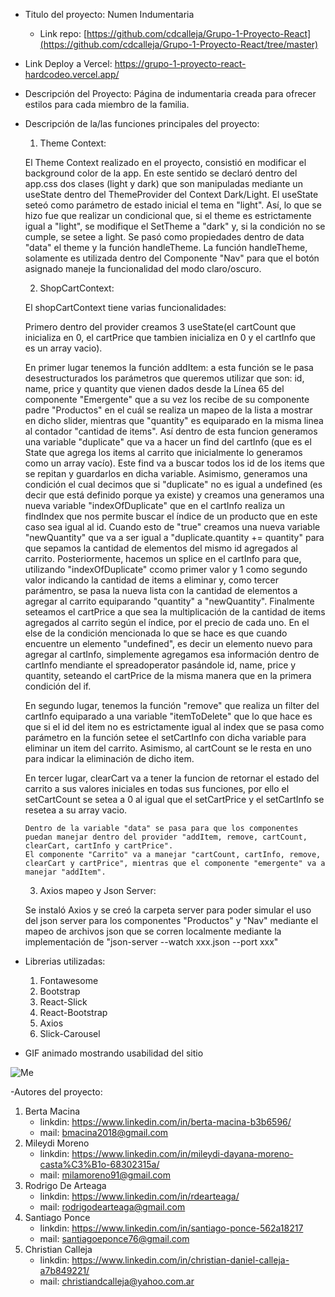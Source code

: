  - Titulo del proyecto: Numen Indumentaria
    - Link repo: [https://github.com/cdcalleja/Grupo-1-Proyecto-React](https://github.com/cdcalleja/Grupo-1-Proyecto-React/tree/master)

 - Link Deploy a Vercel: https://grupo-1-proyecto-react-hardcodeo.vercel.app/

 - Descripción del Proyecto: Página de indumentaria creada para ofrecer estilos para cada miembro de la familia.

 - Descripción de la/las funciones principales del proyecto: 

      1) Theme Context:

      El Theme Context realizado en el proyecto, consistió en modificar el background color de la app. En este sentido se declaró
      dentro del app.css dos clases (light y dark) que son manipuladas mediante un useState dentro del ThemeProvider del Context Dark/Light. El useState seteó como parámetro de estado inicial el tema en "light".
      Así, lo que se hizo fue que realizar un condicional que, si el theme es estrictamente igual a "light", se modifique el SetTheme a "dark" y, si la condición no se cumple, se setee a light.
      Se pasó como propiedades dentro de data "data" el theme y la función handleTheme.
      La función handleTheme, solamente es utilizada dentro del Componente "Nav" para que el botón asignado maneje la funcionalidad del modo claro/oscuro.

      2) ShopCartContext: 

      El shopCartContext tiene varias funcionalidades:

      Primero dentro del provider creamos 3 useState(el cartCount que inicializa en 0, el cartPrice que tambien inicializa en 0 y el cartInfo que es un array vacio).

      En primer lugar tenemos la función addItem: a esta función se le pasa desestructurados los parámetros que queremos utilizar que son: id, name, price y quantity que vienen dados desde la Línea 65 del componente "Emergente" que a su vez los recibe de su
      componente padre "Productos" en el cuál se realiza un mapeo de la lista a mostrar en dicho slider, mientras que "quantity" es equiparado en la misma linea al contador "cantidad de items".
      Así dentro de esta funcion generamos una variable "duplicate" que va a hacer un find del cartInfo (que es el State que agrega los items al carrito que inicialmente lo generamos como un array vacío). Este find va a buscar todos los id de los items que se repitan y guardarlos en dicha variable.
      Asimismo, generamos una condición el cual decimos que si "duplicate" no es igual a undefined (es decir que está definido porque ya existe) y creamos una generamos una nueva variable "indexOfDuplicate" que en el cartInfo realiza un findIndex que nos permite buscar el índice de un producto que en este caso sea igual al id. Cuando esto de "true" creamos una nueva variable "newQuantity" que va a ser igual a "duplicate.quantity += quantity" para que sepamos la cantidad de elementos del mismo id agregados al carrito.
      Posteriormente, hacemos un splice en el cartInfo para que, utilizando "indexOfDuplicate" ccomo primer valor y 1 como segundo valor indicando la cantidad de items a eliminar y, como tercer parámentro, se pasa la nueva lista con la cantidad de elementos a agregar al carrito equiparando "quantity" a "newQuantity".
      Finalmente seteamos el cartPrice a que sea la multiplicación de la cantidad de items agregados al carrito según el índice, por el precio de cada uno.
      En el else de la condición mencionada lo que se hace es que cuando encuentre un elemento "undefined", es decir un elemento nuevo para agregar al cartInfo, simplemente agregamos esa información dentro de cartInfo mendiante el spreadoperator pasándole id, name, price y quantity, seteando el cartPrice de la misma manera que en la primera condición del if.

      En segundo lugar, tenemos la función "remove" que realiza un filter del cartInfo equiparado a una variable "itemToDelete" que lo que hace es que si el id del item no es estrictamente igual al index que se pasa como parámetro en la función setee el setCartInfo con dicha variable para eliminar un item del carrito. 
      Asimismo, al cartCount se le resta en uno para indicar la eliminación de dicho item.

      En tercer lugar, clearCart va a tener la funcion de retornar el estado del carrito a sus valores iniciales en todas sus funciones, por ello el setCartCount se setea a 0 al igual que el setCartPrice y el setCartInfo se resetea a su array vacio.

       Dentro de la variable "data" se pasa para que los componentes puedan manejar dentro del provider "addItem, remove, cartCount, clearCart, cartInfo y cartPrice". 
       El componente "Carrito" va a manejar "cartCount, cartInfo, remove, clearCart y cartPrice", mientras que el componente "emergente" va a manejar "addItem".


      3) Axios mapeo y Json Server:

      Se instaló Axios y se creó la carpeta server para poder simular el uso del json server para los componentes "Productos" y "Nav" mediante el mapeo de archivos json que se corren localmente mediante la implementación de "json-server --watch xxx.json --port xxx"


 - Librerias utilizadas:
  
    1) Fontawesome
    2) Bootstrap
    3) React-Slick
    4) React-Bootstrap
    5) Axios
    6) Slick-Carousel

- GIF animado mostrando usabilidad del sitio

![Me](https://github.com/cdcalleja/Grupo-1-Proyecto-React/blob/3a64ffbe8a4f6447881ae425fe3bf3d0cb25553e/GIF%20Proyecto%20Grupo%201.gif)

-Autores del proyecto:
  1)  Berta Macina
      * linkdin: https://www.linkedin.com/in/berta-macina-b3b6596/
      * mail: bmacina2018@gmail.com
  2)  Mileydi Moreno
      * linkdin: https://www.linkedin.com/in/mileydi-dayana-moreno-casta%C3%B1o-68302315a/
      * mail: milamoreno91@gmail.com
  3)  Rodrigo De Arteaga
      * linkdin: https://www.linkedin.com/in/rdearteaga/
      * mail: rodrigodearteaga@gmail.com
  4)  Santiago Ponce
      * linkdin: https://www.linkedin.com/in/santiago-ponce-562a18217
      * mail: santiagoeponce76@gmail.com
  5)  Christian Calleja
      * linkdin: https://www.linkedin.com/in/christian-daniel-calleja-a7b849221/
      * mail: christiandcalleja@yahoo.com.ar





